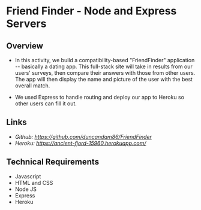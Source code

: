 # Friend Finder - Node and Express Servers

## Overview

* In this activity, we build a compatibility-based "FriendFinder" application -- basically a dating app. This full-stack site will take in results from our users' surveys, then compare their answers with those from other users. The app will then display the name and picture of the user with the best overall match.

* We used Express to handle routing and deploy our app to Heroku so other users can fill it out.

## Links
* *Github: https://github.com/duncandam86/FriendFinder*
* *Heroku: https://ancient-fjord-15960.herokuapp.com/*

## Technical Requirements
* Javascript
* HTML and CSS
* Node JS
* Express
* Heroku
